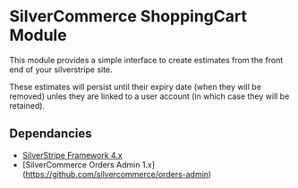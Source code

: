 SilverCommerce ShoppingCart Module
==================================

This module provides a simple interface to create estimates from the front end of your silverstripe site.

These estimates will persist until their expiry date (when they will be removed) unles they are linked to a user account
(in which case they will be retained).

## Dependancies

* [SilverStripe Framework 4.x](https://github.com/silverstripe/silverstripe-framework)
* [SilverCommerce Orders Admin 1.x]
(https://github.com/silvercommerce/orders-admin)
